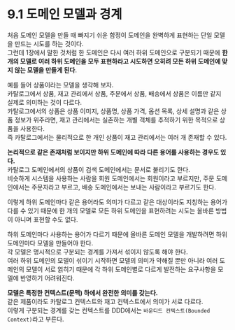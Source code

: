 # 9.1 도메인 모델과 경계

처음 도메인 모델을 만들 때 빠지기 쉬운 함정이 도메인을 완벽하게 표현하는 단일 모델을 만드는 시도를 하는 것이다.  
그런데 1장에서 말한 것처럼 한 도메인은 다시 여러 하위 도메인으로 구분되기 때문에 **한 개의 모델로 여러 하위 도메인을 모두 표현하라고 시도하면 오히려 모든 하위 도메인에 맞지 않는 모델을 만들게 된다**.

예를 들어 상품이라는 모델을 생각해 보자.  
카탈로그에서 상품, 재고 관리에서 상품, 주문에서 상품, 배송에서 상품은 이름만 같지 실제로 의미하는 것이 다르다.  
카탈로그에서의 상품은 상품 이미지, 상품명, 상품 가격, 옵션 목록, 상세 설명과 같은 상품 정보가 위주라면, 재고 관리에서는 실존하는 개별 객체를 추적하기 위한 목적으로 상품을 사용한다.  
즉 카탈로그에서는 물리적으로 한 개인 상품이 재고 관리에서는 여러 개 존재할 수 있다.

**논리적으로 같은 존재처럼 보이지만 하위 도메인에 따라 다른 용어를 사용하는 경우도 있다.**  
카탈로그 도메인에서의 상품이 검색 도메인에서는 문서로 불리기도 한다.  
비슷하게 시스템을 사용하는 사람을 회원 도메인에서는 회원이라고 부르지만, 주문 도메인에서는 주문자라고 부르고, 배송 도메인에서는 보내는 사람이라고 부르기도 한다.

이렇게 하위 도메인마다 같은 용어라도 의미가 다르고 같은 대상이라도 지칭하는 용어가 다를 수 있기 때문에 한 개의 모델로 모든 하위 도메인을 표현하려는 시도는 올바른 방법이 아니며 표현할 수도 없다.

하위 도메인마다 사용하는 용어가 다르기 때문에 올바른 도메인 모델을 개발하려면 하위 도메인마다 모델을 만들어야 한다.  
각 모델은 명시적으로 구분되는 경계를 가져서 섞이지 않도록 해야 한다.  
여러 하위 도메인의 모델이 섞이기 시작하면 모델의 의미가 약해질 뿐만 아니라 여러 도메인의 모델이 서로 얽히기 때문에 각 하위 도메인별로 다르게 발전하는 요구사항을 모델에 반영하기 어려워진다.

**모델은 특정한 컨텍스트(문맥) 하에서 완전한 의미를 갖는다.**  
같은 제품이라도 카탈로그 컨텍스트와 재고 컨텍스트에서 의미가 서로 다르다.  
이렇게 구분되는 경계를 갖는 컨텍스트를 DDD에서는 `바운디드 컨텍스트(Bounded Context)`라고 부른다.
